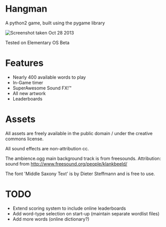 Hangman
=======

A python2 game, built using the pygame library

![Screenshot taken Oct 28 2013](http://i.imgur.com/sQMOIjF.png)

Tested on Elementary OS Beta

Features
=======

* Nearly 400 available words to play
* In-Game timer
* SuperAwesome Sound FX!™
* All new artwork
* Leaderboards

Assets
=======

All assets are freely available in the public domain / under the creative commons license.

All sound effects are non-attribution cc.

The ambience.ogg main background track is from freesounds.  Attribution: sound from http://www.freesound.org/people/klankbeeld/

The font 'Middle Saxony Text' is by Dieter Steffmann and is free to use.

TODO
=======

* Extend scoring system to include online leaderboards
* Add word-type selection on start-up (maintain separate wordlist files)
* Add more words (online dictionary?)
